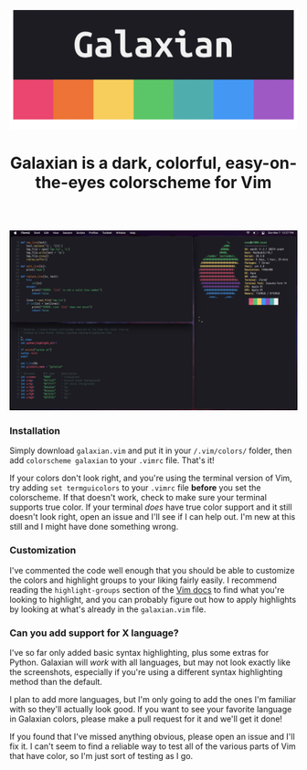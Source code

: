 ![galaxian](images/promo.png)
<div align='center'>
  <h1 style='border-bottom: none'>Galaxian is a dark, colorful, easy-on-the-eyes colorscheme for Vim</h1>
</div>
<br><br>

![screenshot](images/screenshot.png)

### Installation
Simply download ``galaxian.vim`` and put it in your ``/.vim/colors/`` folder, then add ``colorscheme galaxian`` to your ``.vimrc`` file. That's it!

If your colors don't look right, and you're using the terminal version of Vim, try adding ``set termguicolors`` to your ``.vimrc`` file **before** you set the colorscheme. If that doesn't work, check to make sure your terminal supports true color. If your terminal *does* have true color support and it still doesn't look right, open an issue and I'll see if I can help out. I'm new at this still and I might have done something wrong.

### Customization
I've commented the code well enough that you should be able to customize the colors and highlight groups to your liking fairly easily. I recommend reading the ``highlight-groups`` section of the [Vim docs](http://vimdoc.sourceforge.net/htmldoc/syntax.html#:highlight) to find what you're looking to highlight, and you can probably figure out how to apply highlights by looking at what's already in the ``galaxian.vim`` file.

### Can you add support for X language?
I've so far only added basic syntax highlighting, plus some extras for Python. Galaxian will *work* with all languages, but may not look exactly like the screenshots, especially if you're using a different syntax highlighting method than the default. 

I plan to add more languages, but I'm only going to add the ones I'm familiar with so they'll actually look good. If you want to see your favorite language in Galaxian colors, please make a pull request for it and we'll get it done!

If you found that I've missed anything obvious, please open an issue and I'll fix it. I can't seem to find a reliable way to test all of the various parts of Vim that have color, so I'm just sort of testing as I go.

